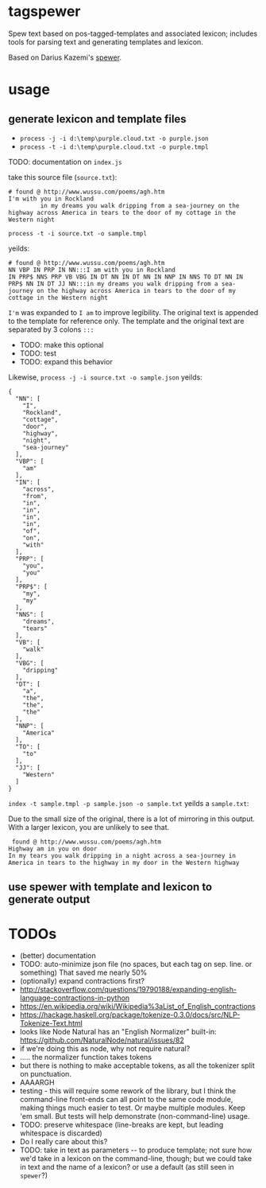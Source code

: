 # tagspewer
Spew text based on pos-tagged-templates and associated lexicon; includes tools for parsing text and generating templates and lexicon.

Based on Darius Kazemi's [spewer](https://github.com/dariusk/spewer).


# usage
## generate lexicon and template files
 - `process -j -i d:\temp\purple.cloud.txt -o purple.json`
 - `process -t -i d:\temp\purple.cloud.txt -o purple.tmpl`

TODO: documentation on `index.js`


take this source file (`source.txt`):

```
# found @ http://www.wussu.com/poems/agh.htm
I'm with you in Rockland
         in my dreams you walk dripping from a sea-journey on the highway across America in tears to the door of my cottage in the Western night
```

`process -t -i source.txt -o sample.tmpl`

yeilds:

```
# found @ http://www.wussu.com/poems/agh.htm
NN VBP IN PRP IN NN:::I am with you in Rockland
IN PRP$ NNS PRP VB VBG IN DT NN IN DT NN IN NNP IN NNS TO DT NN IN PRP$ NN IN DT JJ NN:::in my dreams you walk dripping from a sea-journey on the highway across America in tears to the door of my cottage in the Western night
```

`I'm` was expanded to `I am` to improve legibility. The original text is appended to the template for reference only. The template and the original text are separated by 3 colons `:::`

 - TODO: make this optional
 - TODO: test
 - TODO: expand this behavior

Likewise, `process -j -i source.txt -o sample.json` yeilds:

```
{
  "NN": [
    "I",
    "Rockland",
    "cottage",
    "door",
    "highway",
    "night",
    "sea-journey"
  ],
  "VBP": [
    "am"
  ],
  "IN": [
    "across",
    "from",
    "in",
    "in",
    "in",
    "in",
    "of",
    "on",
    "with"
  ],
  "PRP": [
    "you",
    "you"
  ],
  "PRP$": [
    "my",
    "my"
  ],
  "NNS": [
    "dreams",
    "tears"
  ],
  "VB": [
    "walk"
  ],
  "VBG": [
    "dripping"
  ],
  "DT": [
    "a",
    "the",
    "the",
    "the"
  ],
  "NNP": [
    "America"
  ],
  "TO": [
    "to"
  ],
  "JJ": [
    "Western"
  ]
}
```


`index -t sample.tmpl -p sample.json -o sample.txt` yeilds a `sample.txt`:

Due to the small size of the original, there is a lot of mirroring in this output.
With a larger lexicon, you are unlikely to see that.

```
 found @ http://www.wussu.com/poems/agh.htm
Highway am in you on door
In my tears you walk dripping in a night across a sea-journey in America in tears to the highway in my door in the Western highway
```

## use spewer with template and lexicon to generate output

# TODOs
 - (better) documentation
 - TODO: auto-minimize json file (no spaces, but each tag on sep. line. or something) That saved me nearly 50%
 - (optionally) expand contractions first?
  - http://stackoverflow.com/questions/19790188/expanding-english-language-contractions-in-python
  - https://en.wikipedia.org/wiki/Wikipedia%3aList_of_English_contractions
  - https://hackage.haskell.org/package/tokenize-0.3.0/docs/src/NLP-Tokenize-Text.html
  - looks like Node Natural has an "English Normalizer" built-in: https://github.com/NaturalNode/natural/issues/82
  - if we're doing this as node, why not require natural?
  - ..... the normalizer function takes tokens
  - but there is nothing to make acceptable tokens, as all the tokenizer split on punctuation.
   - AAAARGH
 - testing - this will require some rework of the library, but I think the command-line front-ends can all point to the same code module, making things much easier to test. Or maybe multiple modules. Keep 'em small. But tests will help demonstrate (non-command-line) usage.
 - TODO: preserve whitespace (line-breaks are kept, but leading whitespace is discarded)
  - Do I really care about this?
 - TODO: take in text as parameters -- to produce template; not sure how we'd take in a lexicon on the command-line, though; but we could take in text and the name of a lexicon? or use a default (as still seen in `spewer`?)
